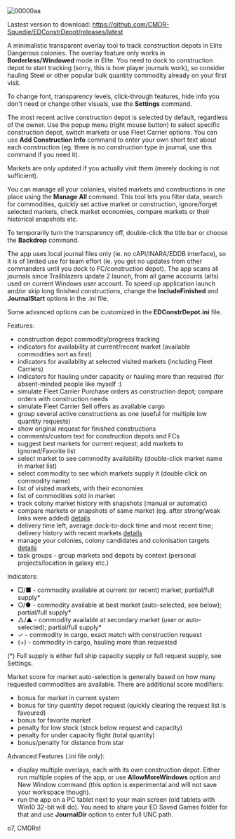 ![00000aa](https://github.com/user-attachments/assets/774bc254-f7a0-4e59-8276-70ce2eed085a)

Lastest version to download: https://github.com/CMDR-Squedie/EDConstrDepot/releases/latest

A minimalistic transparent overlay tool to track construction depots in Elite Dangerous colonies.
The overlay feature only works in **Borderless/Windowed** mode in Elite.
You need to dock to construction depot to start tracking (sorry, this is how player journals work), so consider hauling Steel or other popular bulk quantity commodity already on your first visit.

To change font, transparency levels, click-through features, hide info you don't need or change other visuals, use the **Settings** command.

The most recent active construction depot is selected by default, regardless of the owner.
Use the popup menu (right mouse button) to select specific construction depot, switch markets or use Fleet Carrier options.
You can use **Add Construction Info** command to enter your own short text about each construction (eg. there is no construction type in journal, use this command if you need it).

Markets are only updated if you actually visit them (merely docking is not sufficient).

You can manage all your colonies, visited markets and constructions in one place using the **Manage All** command. This tool lets you filter data, search for commodities, quickly set active market or construction, ignore/forget selected markets, check market economies, compare markets or their historical snapshots etc.

To temporarily turn the transparency off, double-click the title bar or choose the **Backdrop** command.

The app uses local journal files only (ie. no cAPI/INARA/EDDB interface), so it is of limited use for team effort (ie. you get no updates from other commanders until you dock to FC/construction depot). The app scans all journals since Trailblazers update 2 launch, from all game accounts (alts) used on current Windows user account. To speed up application launch and/or skip long finished constructions, change the **IncludeFinished** and **JournalStart** options in the .ini file. 

Some advanced options can be customized in the **EDConstrDepot.ini** file.

Features:
- construction depot commodity/progress tracking
- indicators for availability at current/recent market (available commodities sort as first)
- indicators for availablity at selected visited markets (including Fleet Carriers)
- indicators for hauling under capacity or hauling more than required (for absent-minded people like myself :)
- simulate Fleet Carrier Purchase orders as construction depot; compare orders with construction needs
- simulate Fleet Carrier Sell offers as available cargo
- group several active constructions as one (useful for multiple low quantity requests)
- show original request for finished constructions
- comments/custom text for construction depots and FCs
- suggest best markets for current request; add markets to Ignored/Favorite list
- select market to see commodity availability (double-click market name in market list)
- select commodity to see which markets supply it (double click on commodity name)
- list of visited markets, with their economies
- list of commodities sold in market
- track colony market history with snapshots (manual or automatic)
- compare markets or snapshots of same market (eg. after strong/weak links were added) [details](https://github.com/CMDR-Squedie/EDConstrDepot/releases/tag/release.v18)
- delivery time left, average dock-to-dock time and most recent time; delivery history with recent markets [details](https://github.com/CMDR-Squedie/EDConstrDepot/releases/tag/release.v21)
- manage your colonies, colony candidates and colonisation targets [details](https://github.com/CMDR-Squedie/EDConstrDepot/releases/tag/release.v22)
- task groups - group markets and depots by context (personal projects/location in galaxy etc.)

Indicators:
-  □/■ - commodity available at current (or recent) market; partial/full supply*
-  ○/● - commodity available at best market (auto-selected, see below); partial/full supply*
-  △/▲ - commodity available at secondary market (user or auto-selected); partial/full supply*
-  ✓ - commodity in cargo, exact match with construction request
-  (+) - commodity in cargo, hauling more than requested 

(*) Full supply is either full ship capacity supply or full request supply, see Settings.

Market score for market auto-selection is generally based on how many requested commodities are available. There are additional score modifiers:
- bonus for market in current system
- bonus for tiny quantity depot request (quickly clearing the request list is favoured)
- bonus for favorite market
- penalty for low stock (stock below request and capacity)
- penalty for under capacity flight (total quantity)
- bonus/penalty for distance from star


Advanced Features (.ini file only):
 - display multiple overlays, each with its own construction depot. Either run multiple copies of the app, or use **AllowMoreWindows** option and New Window command (this option is experimental and will not save your workspace though).
 - run the app on a PC tablet next to your main screen (old tablets with Win10 32-bit will do). You need to share your ED Saved Games folder for that and use **JournalDir** option to enter full UNC path.

o7, CMDRs!


